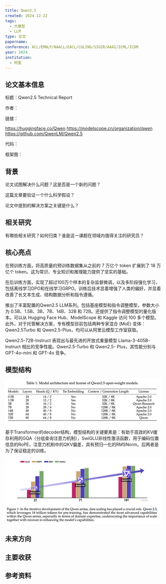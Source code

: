 ```yaml
---
title: Qwen2.5
created: 2024-12-22
tags:
  - 大模型
  - LLM
type: 论文
papername: 
conference: ACL/EMNLP/NAACL/EACL/COLING/SIGIR/AAAI/ICML/ICDM
year: 2024
institution:
  - 阿里
---
```


## 论文基本信息

标题：Qwen2.5 Technical Report

作者：

链接：

https://huggingface.co/Qwen 
https://modelscope.cn/organization/qwen 
https://github.com/QwenLM/Qwen2.5

代码：

框架图：


## 背景
论文试图解决什么问题？这是否是一个新的问题？

这篇文章要验证一个什么科学假设？

论文中提到的解决方案之关键是什么？


## 相关研究
有哪些相关研究？如何归类？谁是这一课题在领域内值得关注的研究员？



## 核心亮点

在预训练方面，将高质量的预训练数据集从之前的 7 万亿个 token 扩展到了 18 万亿个 token。这为常识、专业知识和推理能力提供了坚实的基础。

在后训练方面，实现了超过100万个样本的复杂监督微调，以及多阶段强化学习，包括离线学习DPO和在线学习GRPO。训练后技术显着增强了人类的偏好，并显着改善了长文本生成、结构数据分析和指令遵循。

推出了丰富配置的Qwen2.5 LLM系列。包括基座模型和指令调整模型，参数大小为 0.5B、1.5B、3B、7B、14B、32B 和 72B。还提供了指令调整模型的量化版本。可以从 Hugging Face Hub、ModelScope 和 Kaggle 访问 100 多个模型。此外，对于托管解决方案，专有模型目前包括两种专家混合 (MoE) 变体：Qwen2.5Turbo 和 Qwen2.5-Plus，均可以从阿里云模型工作室获取。

Qwen2.5-72B-Instruct 表现出与最先进的开放式重量模型 Llama-3-405B-Instruct 相比的竞争性能。Qwen2.5-Turbo 和 Qwen2.5- Plus，其性能分别与 GPT-4o-mini 和 GPT-4o 竞争。 

## 模型结构

![](img/Pasted%20image%2020241222124849.png)

基于Transformer的decoder结构，模型结构的关键要素是：有助于高效的KV缓存利用的GQA（分组查询注意力机制），SwiGLU非线性激活函数，用于编码位置信息的RoPE，注意力机制中的QKV偏差，具有预归一化的RMSNorm。后两者是为了保证稳定的训练。



![](img/Pasted%20image%2020241222122023.png)




## 未来方向



## 主要收获


## 参考资料
